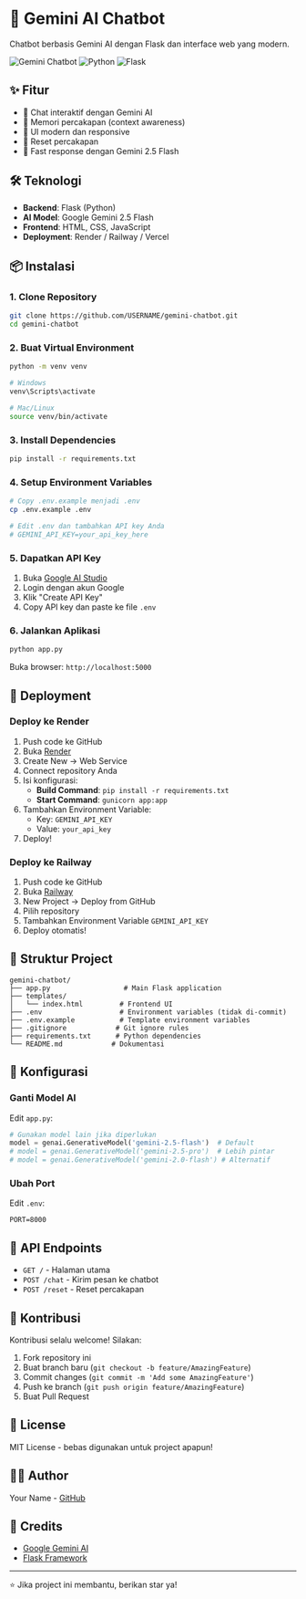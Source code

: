 # 🤖 Gemini AI Chatbot

Chatbot berbasis Gemini AI dengan Flask dan interface web yang modern.

![Gemini Chatbot](https://img.shields.io/badge/Gemini-AI%20Chatbot-blue)
![Python](https://img.shields.io/badge/Python-3.8%2B-green)
![Flask](https://img.shields.io/badge/Flask-3.0.0-orange)

## ✨ Fitur

- 💬 Chat interaktif dengan Gemini AI
- 🧠 Memori percakapan (context awareness)
- 🎨 UI modern dan responsive
- 🔄 Reset percakapan
- 🚀 Fast response dengan Gemini 2.5 Flash

## 🛠️ Teknologi

- **Backend**: Flask (Python)
- **AI Model**: Google Gemini 2.5 Flash
- **Frontend**: HTML, CSS, JavaScript
- **Deployment**: Render / Railway / Vercel

## 📦 Instalasi

### 1. Clone Repository
```bash
git clone https://github.com/USERNAME/gemini-chatbot.git
cd gemini-chatbot
```

### 2. Buat Virtual Environment
```bash
python -m venv venv

# Windows
venv\Scripts\activate

# Mac/Linux
source venv/bin/activate
```

### 3. Install Dependencies
```bash
pip install -r requirements.txt
```

### 4. Setup Environment Variables
```bash
# Copy .env.example menjadi .env
cp .env.example .env

# Edit .env dan tambahkan API key Anda
# GEMINI_API_KEY=your_api_key_here
```

### 5. Dapatkan API Key
1. Buka [Google AI Studio](https://aistudio.google.com/app/apikey)
2. Login dengan akun Google
3. Klik "Create API Key"
4. Copy API key dan paste ke file `.env`

### 6. Jalankan Aplikasi
```bash
python app.py
```

Buka browser: `http://localhost:5000`

## 🚀 Deployment

### Deploy ke Render

1. Push code ke GitHub
2. Buka [Render](https://render.com)
3. Create New → Web Service
4. Connect repository Anda
5. Isi konfigurasi:
   - **Build Command**: `pip install -r requirements.txt`
   - **Start Command**: `gunicorn app:app`
6. Tambahkan Environment Variable:
   - Key: `GEMINI_API_KEY`
   - Value: `your_api_key`
7. Deploy!

### Deploy ke Railway

1. Push code ke GitHub
2. Buka [Railway](https://railway.app)
3. New Project → Deploy from GitHub
4. Pilih repository
5. Tambahkan Environment Variable `GEMINI_API_KEY`
6. Deploy otomatis!

## 📁 Struktur Project

```
gemini-chatbot/
├── app.py                  # Main Flask application
├── templates/
│   └── index.html         # Frontend UI
├── .env                   # Environment variables (tidak di-commit)
├── .env.example           # Template environment variables
├── .gitignore            # Git ignore rules
├── requirements.txt      # Python dependencies
└── README.md            # Dokumentasi
```

## 🔧 Konfigurasi

### Ganti Model AI
Edit `app.py`:
```python
# Gunakan model lain jika diperlukan
model = genai.GenerativeModel('gemini-2.5-flash')  # Default
# model = genai.GenerativeModel('gemini-2.5-pro')  # Lebih pintar
# model = genai.GenerativeModel('gemini-2.0-flash') # Alternatif
```

### Ubah Port
Edit `.env`:
```
PORT=8000
```

## 📝 API Endpoints

- `GET /` - Halaman utama
- `POST /chat` - Kirim pesan ke chatbot
- `POST /reset` - Reset percakapan

## 🤝 Kontribusi

Kontribusi selalu welcome! Silakan:
1. Fork repository ini
2. Buat branch baru (`git checkout -b feature/AmazingFeature`)
3. Commit changes (`git commit -m 'Add some AmazingFeature'`)
4. Push ke branch (`git push origin feature/AmazingFeature`)
5. Buat Pull Request

## 📄 License

MIT License - bebas digunakan untuk project apapun!

## 👨‍💻 Author

Your Name - [GitHub](https://github.com/USERNAME)

## 🙏 Credits

- [Google Gemini AI](https://ai.google.dev/)
- [Flask Framework](https://flask.palletsprojects.com/)

---

⭐ Jika project ini membantu, berikan star ya!